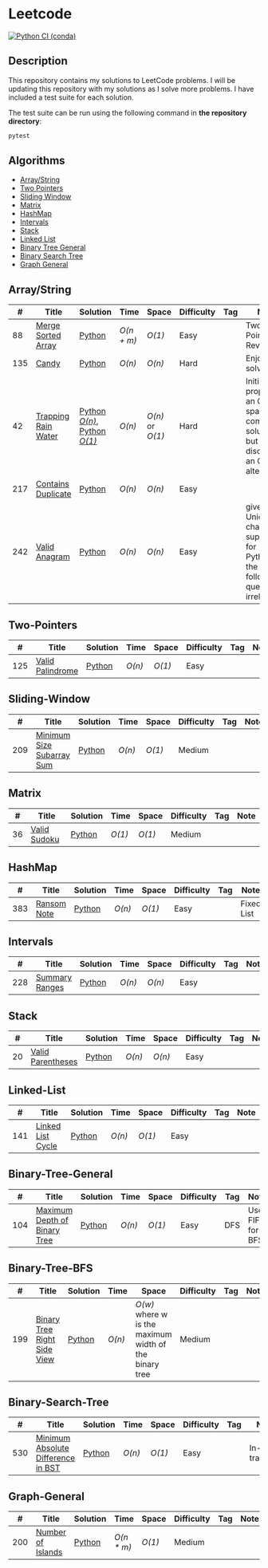# Leetcode

[![Python CI (conda)](https://github.com/mathusanMe/LeetCode/actions/workflows/python-package-conda.yml/badge.svg)](https://github.com/mathusanMe/LeetCode/actions/workflows/python-package-conda.yml)

## Description

This repository contains my solutions to LeetCode problems. I will be updating this repository with my solutions as I solve more problems. I have included a test suite for each solution.

The test suite can be run using the following command in **the repository directory**:

```bash
pytest
```

## Algorithms

- [Array/String](https://github.com/mathusanMe/LeetCode#Array/String)
- [Two Pointers](https://github.com/mathusanMe/LeetCode#Two-Pointers)
- [Sliding Window](https://github.com/mathusanMe/LeetCode#Sliding-Window)
- [Matrix](https://github.com/mathusanMe/LeetCode#Matrix)
- [HashMap](https://github.com/mathusanMe/LeetCode#HashMap)
- [Intervals](https://github.com/mathusanMe/LeetCode#Intervals)
- [Stack](https://github.com/mathusanMe/LeetCode#Stack)
- [Linked List](https://github.com/mathusanMe/LeetCode#Linked-List)
- [Binary Tree General](https://github.com/mathusanMe/LeetCode#Binary-Tree-General)
- [Binary Search Tree](https://github.com/mathusanMe/LeetCode#Binary-Search-Tree)
- [Graph General](https://github.com/mathusanMe/LeetCode#Graph-General)

## Array/String

| #   | Title                                                                                          | Solution                                                                                                                 | Time       | Space            | Difficulty | Tag | Note                                                                                      |
| --- | ---------------------------------------------------------------------------------------------- | ------------------------------------------------------------------------------------------------------------------------ | ---------- | ---------------- | ---------- | --- | ----------------------------------------------------------------------------------------- |
| 88  | [Merge Sorted Array](https://leetcode.com/problems/merge-sorted-array/)                        | [Python](./problems/easy/merge_sorted_array.py)                                                                          | _O(n + m)_ | _O(1)_           | Easy       |     | Two-Pointers, Reverse                                                                     |
| 135 | [Candy](https://leetcode.com/problems/candy/)                                                  | [Python](./problems/hard/candy.py)                                                                                       | _O(n)_     | _O(n)_           | Hard       |     | Enjoyed solving it!                                                                       |
| 42  | [Trapping Rain Water](https://leetcode.com/problems/trapping-rain-water/)                      | [Python _O(n)_](./problems/hard/trapping_rain_water_o_n.py), [Python _O(1)_](./problems/hard/trapping_rain_water_o_1.py) | _O(n)_     | _O(n)_ or _O(1)_ | Hard       |     | Initially proposed an O(n) space complexity solution, but discovered an O(1) alternative. |
| 217 | [Contains Duplicate](https://leetcode.com/problems/contains-duplicate/submissions/1307359650/) | [Python](./problems/easy/contains_duplicate.py)                                                                          | _O(n)_     | _O(n)_           | Easy       |     |                                                                                           |
| 242 | [Valid Anagram](https://leetcode.com/problems/valid-anagram/description/)                      | [Python](./problems/easy/valid_anagram.py)                                                                               | _O(n)_     | _O(n)_           | Easy       |     | given Unicode characters support for Python3, the follow-up question is irrelevant        |

## Two-Pointers

| #   | Title                                                               | Solution                                      | Time   | Space  | Difficulty | Tag | Note |
| --- | ------------------------------------------------------------------- | --------------------------------------------- | ------ | ------ | ---------- | --- | ---- |
| 125 | [Valid Palindrome](https://leetcode.com/problems/valid-palindrome/) | [Python](./problems/easy/valid_palindrome.py) | _O(n)_ | _O(1)_ | Easy       |     |      |

## Sliding-Window

| #   | Title                                                                                 | Solution                                                 | Time   | Space  | Difficulty | Tag | Note |
| --- | ------------------------------------------------------------------------------------- | -------------------------------------------------------- | ------ | ------ | ---------- | --- | ---- |
| 209 | [Minimum Size Subarray Sum](https://leetcode.com/problems/minimum-size-subarray-sum/) | [Python](./problems/medium/minimum_size_subarray_sum.py) | _O(n)_ | _O(1)_ | Medium     |     |      |

## Matrix

| #   | Title                                                       | Solution                                    | Time   | Space  | Difficulty | Tag | Note |
| --- | ----------------------------------------------------------- | ------------------------------------------- | ------ | ------ | ---------- | --- | ---- |
| 36  | [Valid Sudoku](https://leetcode.com/problems/valid-sudoku/) | [Python](./problems/medium/valid_sudoku.py) | _O(1)_ | _O(1)_ | Medium     |     |      |

## HashMap

| #   | Title                                                     | Solution                                 | Time   | Space  | Difficulty | Tag | Note       |
| --- | --------------------------------------------------------- | ---------------------------------------- | ------ | ------ | ---------- | --- | ---------- |
| 383 | [Ransom Note](https://leetcode.com/problems/ransom-note/) | [Python](./problems/easy/ransom_note.py) | _O(n)_ | _O(1)_ | Easy       |     | Fixed List |

## Intervals

| #   | Title                                                           | Solution                                    | Time   | Space  | Difficulty | Tag | Note |
| --- | --------------------------------------------------------------- | ------------------------------------------- | ------ | ------ | ---------- | --- | ---- |
| 228 | [Summary Ranges](https://leetcode.com/problems/summary-ranges/) | [Python](./problems/easy/summary_ranges.py) | _O(n)_ | _O(n)_ | Easy       |     |      |

## Stack

| #   | Title                                                                 | Solution                                       | Time   | Space  | Difficulty | Tag | Note |
| --- | --------------------------------------------------------------------- | ---------------------------------------------- | ------ | ------ | ---------- | --- | ---- |
| 20  | [Valid Parentheses](https://leetcode.com/problems/valid-parentheses/) | [Python](./problems/easy/valid_parentheses.py) | _O(n)_ | _O(n)_ | Easy       |     |      |

## Linked-List

| #   | Title                                                                 | Solution                                       | Time   | Space  | Difficulty | Tag | Note |
| --- | --------------------------------------------------------------------- | ---------------------------------------------- | ------ | ------ | ---------- | --- | ---- |
| 141 | [Linked List Cycle](https://leetcode.com/problems/linked-list-cycle/) | [Python](./problems/easy/linked_list_cycle.py) | _O(n)_ | _O(1)_ | Easy       |     |      |

## Binary-Tree-General

| #   | Title                                                                                       | Solution                                                   | Time   | Space  | Difficulty | Tag | Note             |
| --- | ------------------------------------------------------------------------------------------- | ---------------------------------------------------------- | ------ | ------ | ---------- | --- | ---------------- |
| 104 | [Maximum Depth of Binary Tree](https://leetcode.com/problems/maximum-depth-of-binary-tree/) | [Python](./problems/easy//maximum_depth_of_binary_tree.py) | _O(n)_ | _O(1)_ | Easy       | DFS | Use FIFO for BFS |

## Binary-Tree-BFS

| #   | Title                                                                                     | Solution                                                   | Time   | Space                                                  | Difficulty | Tag | Note |
| --- | ----------------------------------------------------------------------------------------- | ---------------------------------------------------------- | ------ | ------------------------------------------------------ | ---------- | --- | ---- |
| 199 | [Binary Tree Right Side View](https://leetcode.com/problems/binary-tree-right-side-view/) | [Python](./problems/medium/binary_tree_right_side_view.py) | _O(n)_ | _O(w)_ where w is the maximum width of the binary tree | Medium     |     |      |

## Binary-Search-Tree

| #   | Title                                                                                                   | Solution                                                        | Time   | Space  | Difficulty | Tag | Note               |
| --- | ------------------------------------------------------------------------------------------------------- | --------------------------------------------------------------- | ------ | ------ | ---------- | --- | ------------------ |
| 530 | [Minimum Absolute Difference in BST](https://leetcode.com/problems/minimum-absolute-difference-in-bst/) | [Python](./problems/easy/minimum_absolute_difference_in_bst.py) | _O(n)_ | _O(1)_ | Easy       |     | In-order traversal |

## Graph-General

| #   | Title                                                                 | Solution                                         | Time        | Space  | Difficulty | Tag | Note |
| --- | --------------------------------------------------------------------- | ------------------------------------------------ | ----------- | ------ | ---------- | --- | ---- |
| 200 | [Number of Islands](https://leetcode.com/problems/number-of-islands/) | [Python](./problems/medium/number_of_islands.py) | _O(n \* m)_ | _O(1)_ | Medium     |     |      |
